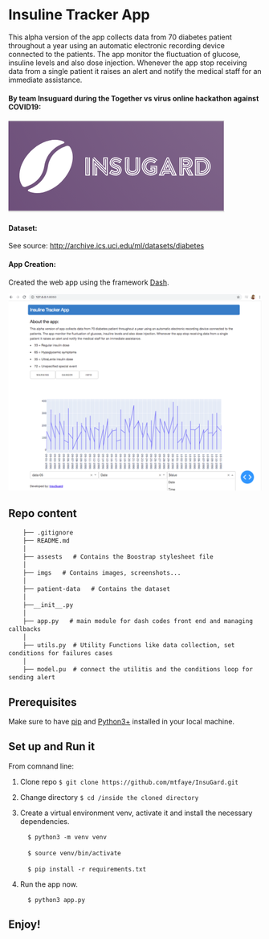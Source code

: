 # Insuline Tracker App

This alpha version of the app collects data from 70 diabetes patient throughout a year using an automatic electronic recording device connected to the patients. The app monitor the fluctuation of glucose, insuline levels and also dose injection. Whenever the app stop receiving data from a single patient it raises an alert and notify the medical staff for an immediate assistance.

#### By team Insuguard during the Together vs virus online hackathon against COVID19: 
![Logo](imgs/logo_2.png)






#### 	 Dataset:
See source: http://archive.ics.uci.edu/ml/datasets/diabetes

#### 	 App Creation:
Created the web app using the framework [Dash](https://plotly.com/dash/). 

![App](imgs/app.png)

## Repo content 

		├── .gitignore
		├── README.md
		│  
		├── assests   # Contains the Boostrap stylesheet file
		│  
		├── imgs   # Contains images, screenshots...
		│  
		├── patient-data   # Contains the dataset
		│   
		├──__init__.py    
		│   
		├── app.py   # main module for dash codes front end and managing callbacks
		│   
		├── utils.py  # Utility Functions like data collection, set conditions for failures cases
		│  
		├── model.pu  # connect the utilitis and the conditions loop for sending alert 


## Prerequisites

Make sure to have [pip](https://pip.pypa.io/en/stable/) and [Python3+](https://www.python.org/downloads/) installed in your local machine. 


## Set up and Run it

From comnand line:

1. Clone repo  ``` $ git clone https://github.com/mtfaye/InsuGard.git ```

2. Change directory ``` $ cd /inside the cloned directory ```

3. Create a virtual environment venv, activate it and install the necessary dependencies.
		
	     $ python3 -m venv venv
		
	     $ source venv/bin/activate
		
	     $ pip install -r requirements.txt
	     
4. Run the app now.
		
	     $ python3 app.py
	     
	     
	  
	  
## Enjoy! 
	 





